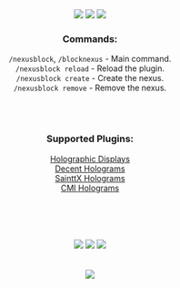 
<div align="center">
<a href="https://www.spigotmc.org/resources/nexusblock.97041/"><img src="https://i.imgur.com/8AhA2tn.png"></a>  
<a href="https://www.spigotmc.org/resources/nexusblock.97041/"><img src="https://i.imgur.com/qNXOIAU.png"></a>  
<a href="https://www.spigotmc.org/resources/nexusblock.97041/"><img src="https://i.imgur.com/Gl98hwp.png"></a>  

    
### Commands: 
`/nexusblock`, `/blocknexus` - Main command.  
`/nexusblock reload` - Reload the plugin.  
`/nexusblock create` - Create the nexus.  
`/nexusblock remove` - Remove the nexus.
    
<br> 
<br> 
    
### Supported Plugins: 
[Holographic Displays](https://dev.bukkit.org/projects/holographic-displays)<br> 
[Decent Holograms](https://www.spigotmc.org/resources/decent-holograms-placeholderapi-support-no-dependencies.96927/)<br> 
[SainttX Holograms](https://www.spigotmc.org/resources/holograms.4924/)<br> 
[CMI Holograms](https://www.zrips.net/cmi/holograms/)<br> 

<br> 
<br>   
<br> 
<br>    
<a href="https://github.com/xHyroM/NexusBlock"><img src="https://i.imgur.com/DavZ5kb.png"></a>
<a href="https://www.spigotmc.org/resources/nexusblock.97041/"><img src="https://i.imgur.com/y0H16Ir.png"></a> 
<a href="https://discord.com/invite/fV8EgwSpgN"><img src="https://i.imgur.com/Uv6Pm0i.png"></a> 
<br> 
<br> 
<br> 
<a href="https://www.spigotmc.org/resources/nexusblock.97041/"><img src="https://i.imgur.com/fRsl0x1.png"></a> 
    
</div>
